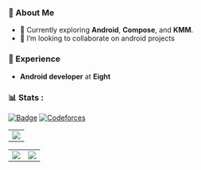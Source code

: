 ### 🌟 About Me


- 🔭 Currently exploring **Android**, **Compose**, and **KMM**. 
- 👯 I’m looking to collaborate on android projects

### 💼 Experience  

- **Android developer** at **Eight**  

### 📊 Stats :
[![Badge](https://cp-logo.vercel.app/codechef/gautam_coder1)](https://www.codechef.com/users/gautam_coder1) [![Codeforces](https://badges.riever.dev/codeforces/gautamcoder4019k.svg)](https://codeforces.com/profile/gautamcoder4019k)
<table align="center">
  <tr>
    <td>
      <img src="https://github-readme-streak-stats.herokuapp.com?user=GautamCoder4019k&theme=aura_dark&hide_border=true&card_width=705">
    </td>
  </tr>
</table>

<table align="center">
  <tr>
    <td>
      <img src="http://github-profile-summary-cards.vercel.app/api/cards/stats?username=GautamCoder4019k&theme=aura_dark">
    </td>
    <td>
      <img src="http://github-profile-summary-cards.vercel.app/api/cards/most-commit-language?username=GautamCoder4019k&theme=aura_dark">
    </td>
  </tr>
</table>

